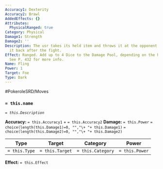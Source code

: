 ```yaml
---
Accuracy1: Dexterity
Accuracy2: Brawl
AddedEffects: {}
Attributes:
  PhysicalRanged: true
Category: Physical
Damage1: Strength
Damage2: ''
Description: The usr takes its held item and throws it at the opponent. You may get
  it back after the fight.
Effect: Ranged. Add up to 4 Dice to the Damage Pool, depending on the held item thrown.
  See P. 432 for more info.
Name: Fling
Power: 1
Target: Foe
Type: Dark
---
```


#PokeroleSRD/Moves

### `= this.name` 
*`= this.Description`*

**Accuracy:** `= this.Accuracy1` + `= this.Accuracy2`
**Damage:** `= this.Power` `= choice(length(this.Damage1)=0, "","\+ "+ this.Damage1)` `= choice(length(this.Damage2)=0, "","\+ "+ this.Damage2)`

| Type          | Target          | Category          | Power          |
| ------------- | --------------- | ----------------  | -------------- |
| `= this.Type` | `= this.Target` | `= this.Category` | `= this.Power` | 

**Effect:** `= this.Effect`